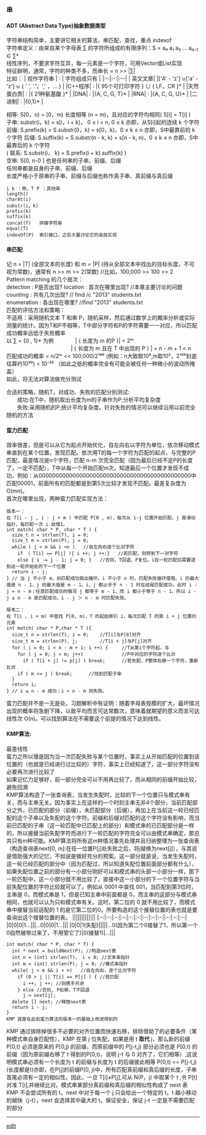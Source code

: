 ### 串
#### ADT (Abstract Data Type)抽象数据类型
字符串结构简单，主要讲它相关的算法，串匹配，查找，重点 indexof   
字符串定义：由来自某个字母表 ∑ 的字符所组成的有限序列：S = a₀ a₁ a₂ ... a<sub>n-1</sub> ∈  ∑*    
线性序列，不要求字符互异，每一元素是一个字符，可用Vector或List实现   
特征鲜明，通常，字符的种类不多，而串长 = n >> |∑|   
比如：
| 视作字符串 | : | 字符组成只有 |
|:-:|:-:|:--|
| 英文文章| |['A' - 'z'] ∪['a' - 'z'] ∪ { ' ', '.'，',' ，... } |
|C++程序| : |{ 95个可打印字符 } ∪ { LF，CR }* |
|天然蛋白质| : |{ 21种氨基酸 }* |
|DNA| : |{A, C, G, T}* |
|RNA| : |{A, C, G, U}* |
|二进制| : |{0,1}* |

相等: S\[0，n) = \[0，m) 长度相等 (n = m)，且对应的字符均相同( S[i] = T[i] )   
子串: substr(i，k) = s\[i，i + k)， 0 ≤ i < n, 0 ≤ k 亦即，从S[i]起的连续 k 个字符   
前缀: S.prefix(k) = S.substr(0，k) = s\[0，k)，0 ≤ k ≤ n 亦即，S中最靠前的 k 个字符
后缀: S.suffix(k) = S.substr(n - k, k) = s\[n - k, n)，0 ≤ k ≤ n 亦即，S中最靠后的 k 个字符   
( 联系: S.substr(i， k) = S.prefix(i + k).suffix(k) )   
空串: S[0, n-0 ] 也是任何串的子串、前缀、后缀   
任何串都是自身的子串、前缀、后缀   
长度严格小于原串的子串、前缀与后缀也称作真子串、真前缀与真后缀   
```
i k ：秩，T P ：其他串
length()
charAt(i)  
substr(i，k)
prefix(k)
suffix(k)
concat(T)   拼接字符串
equal(T)
indexOf(P)  索引接口，之后大量讨论它的高效实现
```
#### 串匹配
记 n = |T| (全部文本的长度) 和 m = |P| (待从全部文本中找出的目标长度，不可视为常数)，通常有 n >> m >> 2(常数)   //比如，100,000 >> 100 >> 2   
Pattern matching 的几个层次：   
detection : P是否出现?
location : 首次在哪里出现?    //本章主要讨论的问题   
counting : 共有几次出现?      // find /c "2013" students.txt   
enumeration : 各出现在哪里?   //find "2013" students.txt   
匹配的评估方法和策略：    
不适用：采用随机文本 T 和串 P，随机采样，然后通过数学上的概率分析或实际测量的统计。因为T和P不相等，T中部分字符和P的字符需要一一对应，所以匹配成功概率远低于失败概率   
以 ∑ = {0 , 1}* 为例    | { 长度为 m 的P }| = 2ᵐ   
            | { 长度为 m 且在 T 中出现的 P } | = n - m + 1 < n   
匹配成功的概率 = n/2ᵐ << 100,000/2¹⁰⁰ (例如：n大致取10⁵,m取10²，2¹⁰⁰封底估算约10³⁰) < 10⁻²⁵   （如此之低的概率完全有可能会被任何一种微小的波动所掩盖）   
如此，将无法对算法做充分测试   

合适的策略，随机T，对成功、失败的匹配分别测试:   
  成功:在T中，随机取出长度为m的子串作为P;分析平均复杂度   
  失败:采用随机的P;统计平均复杂度。针对失败的情况可以继续沿用以前完全随机的方法   

#### 蛮力匹配
效率很差，但是可以从它为起点开始优化，自左向右以字符为单位，依次移动模式串直到在某个位置，发现匹配。依次用T的每一个字符为匹配的起点，与完整的P匹配，最差情况是n个字符，匹配 n-m 次完全匹配（因为最后已经不足P的长度了，一定不匹配），T中从每一个开始匹配m次，知道最后一个位置才发现不成功，例如：从000000000000000000000000000000000000000000000中匹配00001，前面所有的匹配都是到第5次比较才发现不匹配。最差复杂度为O(mn)。   
首次在哪里出现，两种蛮力匹配实现方法：
```
版本一：
在 T[i - j , i - j + m ) 中匹配 P[0 , m)，每次从 i-j 位置开始匹配，j 是滑动指针，每匹配一次 i 自增1。
int match( char * P, char * T ) {
  size_t n = strlen(T), i = 0;
  size_t m = strlen(P), j = 0;
  while ( j < m && i <n )   //自左向右逐个比对字符
    if （ T[i] == P[j] ){ i ++; j ++;}   //若匹配，则转到下一对字符
    else { i -= j - 1; j = 0; }   //否则，T回退、P复位。i在一轮匹配后需要退到这一轮开始处的下一个位置
  return i - j;
} // 当 j 不小于 m，则匹配成功跳出循环。i 不小于 n 时，匹配失败循环借宿。i 的最大值是 n - 1，j 的最大值是 m - 1。i、j 都止步于 n - 1 时在结尾匹配成功，此时 i - j = n - m；任意匹配成功的情况 j 都等于 m - 1，而 i 都小于等于 n - 1，所以 i - j ≤ n - m 是匹配成功，i - j ＞ n - m 时匹配失败。

版本二：
在 T[i , i + m) 中查找 P[0, m)，T 的起始索引 i，每次匹配 T 的第 i + j 位置的元素
int match( char * P,char * T ){
  size_t n = strlen(T), i = 0;    //T[i]与P[0]对齐
  size_t m = strlen(P), j;        //T[i + j]与P[j]对齐
  for ( i = 0; i < n - m + 1; i ++) {     //T从第i个字符起，与
    for ( j = 0; j < m; j++)              //P中对应的字符逐个比对
      if ( T[i + j] != p[j] ) break;      //若失配，P整体右移一个字符，重新比对
    if ( m <= j ) break;      //找到匹配子串
  }
  return i;
} // i ≤ n - m 成功；i > n - m 则失败。
```
蛮力匹配并不是一无是处。习题解析中有证明：随着字母表规模的扩大，最坏情况出现的概率将急剧下降，以致平均而言可达常数次，意味着就期望的意义而言可达线性次 O(n)。可以找到算法在不需要这个前提的情况下达到线性。

#### KMP算法:
最差线性   
蛮力之所以慢是因为当一次匹配失败与某个位置时，事实上从开始匹配的位置到该位置的（也就是已经进行过比较的）字符，事实上已经知道了，这一部分字符没有必要再次进行比较了   
如果记忆力足够好，前一部分完全可以不用再比较了，而从相同的前缀开始比较，避免回溯   
KMP算法构造了一张查询表，当发生失配时，比较的下一个位置只与模式串有关，而与主串无关。因为事实上在这样的—个时刻主串无非4个部分，当前匹配部分之外，已匹配的部分（前缀），未匹配部分（后缀），再加上在当前这一轮已经匹配的这个子串以及失配的这个字符。前缀和后缀对匹配的这个字符没有影响，而当前已匹配的子串（这一轮匹配中已匹配上的部分）和模式串的已匹配部分是一样的，所以接替当前失配字符而进行下一轮匹配的字符完全可以由模式串确定，那总共只有m种可能。KMP算法将所有这m种情况事先处理并且归纳整理为一张查询表（构造查询表next[0, m]:在任一位置P[j]处失败之后，将j替换为next[j]），与其说是借助强大的记忆，不如说是做好充分的预案。这一部分就是说，当发生失配时，这一轮已经匹配的部分中（因为匹配过，所以知道失配位置前面部分都有什么），如果失配位置之前的部分有一小部分刚好可以和模式串的头部一小部分一样，那下一轮匹配中，这一小部分就不用比较了，直接中这一小部分的下一个位置字符与当前失配位置的字符比较就可以了。例如从 0001 中查找 001，当匹配到第3位时，主串是 0，而模式串是 1，但是已知主串中前面都是 0，而主串的这部分与模式串相同，也就可以认为只和模式串有关。这时，第二位的 0 就不用比较了，而模式串中接替当前适配的 1 的是它第二位的0。所要构造的这个接替位置的表也就是要查询出这个接替位置的表。
|||||||||||||
|:-:|:-:|:-:|:-:|:-:|:-:|:-:|:-:|:-:|:-:|:-:|:-:|
|0|0|0|1...|||...0|0|0|1...|||
|0|0|1(失配)|||||...0(因为第二个0接替了1，所以第一个0自然被带过来了，不用管它了)|0(接替1)|...|||
```
int match( char * P, char * T) {
  int * next = buildNext(P); //构造next表
  int n = (int) strlen(T)， i = 0; //文本串指针
  int m = (int) strlen(P), j = 0; //模式串指针
  while( j < m && i < n)   //自左向右，逐个比对字符
    if (0 > j || T[i] == P[j] ) { //若匹配
      i ++; j ++; //则携手共进
    } else //否则, P右移，T不回退
      j = next[j];
  delete [] next; //释放next表
  return i - j;
}
KMP 就是在此前蛮力算法的版本一的基础上改进得到的
```
KMP 通过排除掉很多不必要的对齐位置而快速右移，排除借助了的必要条件（某种模式串自身匹配性），KMP 在第 j 位失配，如果是用 t **取代** j，那么新的前缀 P\[0,t) 必须是原来的 P\[0,j) 的前缀，而原前缀中的 P\[j-t,j)  部分必须也是 P\[0,t) 的前缀（因为原前缀右移了 t 得到的P\[0,t)，说明 j-t 与 0 对齐了，它们相等）,这说明模式串必须有一个长度为 t 的前缀与长度为 t 的后缀彼此相等 P\[0,t) == P\[j-t,j) (长度都是t)亦即，在P[j]的前缀P\[0, j)中，所有匹配真前缀和真后缀的长度，子串首尾必须有一定的相似性。因此，一旦 T[i]≠P[j],可从 N(P，j) 中取某个 t ,令 P[t] 对准 T[i],并继续比对。模式串某部分真前缀和真后缀的相似性构成了 next 表   
KMP 不会尝试所有的 t，next 中对于每一个 j 只会给出一个特定的 t，t 越小移动的越快（j-t），next 会选择其中最大的 t，保证安全，保证 j-t 一定是不需要匹配的部分   


-----
[edit](https://github.com/saaavsaaa/saaavsaaa.github.io/edit/master/aaa/Structure_Abstract3.md)
